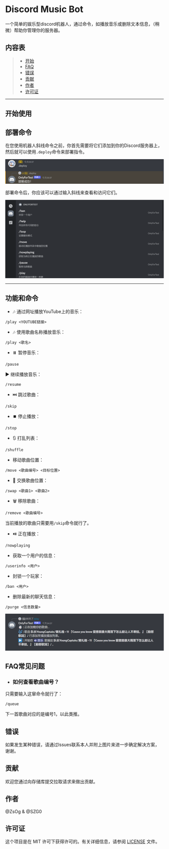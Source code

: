# Discord Music Bot

一个简单的娱乐型discord机器人，通过命令，如播放音乐或删除文本信息，（稍微）帮助你管理你的服务器。

## 内容表

>* [开始](#开始使用)
>* [FAQ](#FAQ常见问题)
>* [错误](#错误)
>* [贡献](#贡献)
>* [作者](#作者)
>* [许可证](#许可证)

---

## 开始使用

## 部署命令

在您使用机器人斜线命令之前，你首先需要将它们添加到你的Discord服务器上，然后就可以使用`.deploy`命令来部署指令。

![deploy-cmds.png](./assets/deploy-cmds.png)

部署命令后，你应该可以通过输入斜线来查看和访问它们。

![cmds.png](./assets/cmds.png)

---

## 功能和命令

* 🎶 通过网址播放YouTube上的音乐：

```
/play <YOUTUBE链接>
```

* 🎶 使用歌曲名称播放音乐：

```
/play <歌名>
```

* ⏸️ 暂停音乐：

```
/pause
```

▶️ 继续播放音乐：

```
/resume
```

* ⏭️ 跳过歌曲：

```
/skip
```

* ⏹️ 停止播放：

```
/stop
```

* 🔃 打乱列表：

```
/shuffle
```

* 移动歌曲位置：

```
/move <歌曲编号> <目标位置>
```

* 🔄️ 交换歌曲位置：

```
/swap <歌曲1> <歌曲2>
```

* 🗑️ 移除歌曲：

```
/remove <歌曲编号>
```

当前播放的歌曲只需要用`/skip`命令就行了。

* ⏯️ 正在播放：

```
/nowplaying
```

* 获取一个用户的信息：

```
/userinfo <用户>
```

* 封锁一个玩家：

```
/ban <用户>
```

* 删除最新的聊天信息：

```
/purge <信息数量>
```

![playing_song.png](./assets/playing_song.png)

## FAQ常见问题

* ### 如何查看歌曲编号？

只需要输入这窜命令就行了：

```
/queue
```

下一首歌曲对应的是编号1，以此类推。

## 错误

如果发生某种错误，请通过Issues联系本人并附上图片来进一步确定解决方案，谢谢。

## 贡献

欢迎您通过向存储库提交拉取请求来做出贡献。

## 作者

@ZsOg & @SZG0

## 许可证

这个项目是在 MIT 许可下获得许可的。有关详细信息，请参阅 [LICENSE](LICENSE) 文件。
